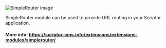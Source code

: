 ![SimpleRouter image](https://scriptor-cms.info/extensions/data/uploads/extensions/module/9/simple-router-cover.png "SimpleRouter Cover Image")

SimpleRouter module can be used to provide URL routing in your Scriptor application.

#### More info: https://scriptor-cms.info/extensions/extensions-modules/simplerouter/

